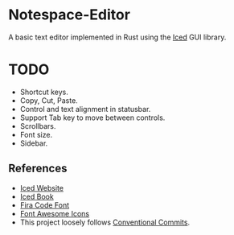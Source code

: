 # Notespace-Editor

A basic text editor implemented in Rust using the [Iced](https://iced.rs/) GUI library.

# TODO

- Shortcut keys.
- Copy, Cut, Paste.
- Control and text alignment in statusbar.
- Support Tab key to move between controls.
- Scrollbars.
- Font size.
- Sidebar.

## References

- [Iced Website](https://iced.rs/)
- [Iced Book](https://book.iced.rs/)
- [Fira Code Font](https://github.com/tonsky/FiraCode)
- [Font Awesome Icons](https://fontawesome.com/)
- This project loosely follows [Conventional Commits](https://www.conventionalcommits.org/en/v1.0.0/).
